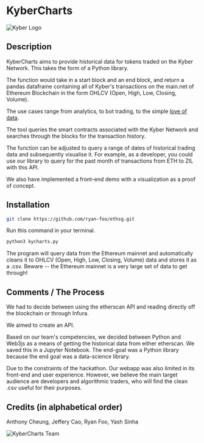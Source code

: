 # KyberCharts

![Kyber Logo](https://kyber.network/media/logos/kyber-logo.png)

## Description

KyberCharts aims to provide historical data for tokens traded on the Kyber Network. This takes the form of a Python library.

The function would take in a start block and an end block, and return a pandas dataframe containing all of Kyber's transactions on the main.net of Ethereum Blockchain in the form OHLCV (Open, High, Low, Closing, Volume).

The use cases range from analytics, to bot trading, to the simple [love of data](https://reddit.com/r/dataisbeautiful).

The tool queries the smart contracts associated with the Kyber Network and searches through the blocks for the transaction history.

The function can be adjusted to query a range of dates of historical trading data and subsequently visualise it. For example, as a developer, you could use our library to query for the past month of transactions from ETH to ZIL with this API.

We also have implemented a front-end demo with a visualization as a proof of concept.

## Installation

```bash
git clone https://github.com/ryan-foo/ethsg.git
```

Run this command in your terminal.

```bash
python3 kycharts.py
```

The program will query data from the Ethereum mainnet and automatically cleans it to OHLCV (Open, High, Low, Closing, Volume) data and stores it as a .csv. Beware -- the Ethereum mainnet is a very large set of data to get through!

## Comments / The Process

We had to decide between using the etherscan API and reading directly off the blockchain or through Infura.

We aimed to create an API.

Based on our team's competencies, we decided between Python and Web3js as a means of getting the historical data from either etherscan. We saved this in a Jupyter Notebook. The end-goal was a Python library because the end goal was a data-science library.

Due to the constraints of the hackathon. Our webapp was also limited in its front-end and user experience. However, we believe the main target audience are developers and algorithmic traders, who will find the clean .csv useful for their purposes.

## Credits (in alphabetical order)

Anthony Cheung, Jeffery Cao, Ryan Foo, Yash Sinha

![KyberCharts Team](https://challengepost-s3-challengepost.netdna-ssl.com/photos/production/software_photos/000/734/773/datas/gallery.jpg)
